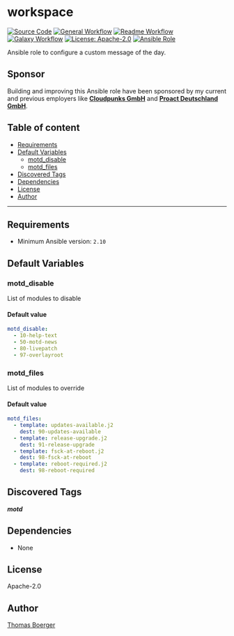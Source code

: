# workspace

[![Source Code](https://img.shields.io/badge/github-source%20code-blue?logo=github&logoColor=white)](https://github.com/rolehippie/motd)
[![General Workflow](https://github.com/rolehippie/motd/actions/workflows/general.yml/badge.svg)](https://github.com/rolehippie/motd/actions/workflows/general.yml)
[![Readme Workflow](https://github.com/rolehippie/motd/actions/workflows/docs.yml/badge.svg)](https://github.com/rolehippie/motd/actions/workflows/docs.yml)
[![Galaxy Workflow](https://github.com/rolehippie/motd/actions/workflows/galaxy.yml/badge.svg)](https://github.com/rolehippie/motd/actions/workflows/galaxy.yml)
[![License: Apache-2.0](https://img.shields.io/github/license/rolehippie/motd)](https://github.com/rolehippie/motd/blob/master/LICENSE)
[![Ansible Role](https://img.shields.io/badge/role-rolehippie.motd-blue)](https://galaxy.ansible.com/rolehippie/motd)

Ansible role to configure a custom message of the day.

## Sponsor

Building and improving this Ansible role have been sponsored by my current and previous employers like **[Cloudpunks GmbH](https://cloudpunks.de)** and **[Proact Deutschland GmbH](https://www.proact.eu)**.

## Table of content

- [Requirements](#requirements)
- [Default Variables](#default-variables)
  - [motd_disable](#motd_disable)
  - [motd_files](#motd_files)
- [Discovered Tags](#discovered-tags)
- [Dependencies](#dependencies)
- [License](#license)
- [Author](#author)

---

## Requirements

- Minimum Ansible version: `2.10`

## Default Variables

### motd_disable

List of modules to disable

#### Default value

```YAML
motd_disable:
  - 10-help-text
  - 50-motd-news
  - 80-livepatch
  - 97-overlayroot
```

### motd_files

List of modules to override

#### Default value

```YAML
motd_files:
  - template: updates-available.j2
    dest: 90-updates-available
  - template: release-upgrade.j2
    dest: 91-release-upgrade
  - template: fsck-at-reboot.j2
    dest: 98-fsck-at-reboot
  - template: reboot-required.j2
    dest: 98-reboot-required
```

## Discovered Tags

**_motd_**

## Dependencies

- None

## License

Apache-2.0

## Author

[Thomas Boerger](https://github.com/tboerger)
